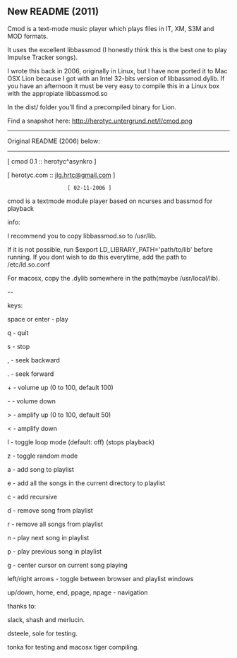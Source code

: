 New README (2011)
---

Cmod is a text-mode music player which plays files in IT, XM, S3M and MOD formats.

It uses the excellent libbassmod (I honestly think this is the best one to play Impulse Tracker songs).

I wrote this back in 2006, originally in Linux, but I have now ported it to Mac OSX Lion because I got with an Intel 32-bits version of libbassmod.dylib. If you have an afternoon it must be very easy to compile this in a Linux box with the appropiate libbassmod.so

In the dist/ folder you'll find a precompiled binary for Lion.

Find a snapshot here: http://herotyc.untergrund.net/l/cmod.png

---

Original README (2006) below:

---

[ cmod 0.1    :: herotyc^asynkro    ]

[ herotyc.com :: jlg.hrtc@gmail.com ]

                       [ 02-11-2006 ]

cmod is a textmode module player based on
ncurses and bassmod for playback

info:

I recommend you to copy libbassmod.so to /usr/lib.

If it is not possible, run
$export LD_LIBRARY_PATH='path/to/lib'
before running. If you dont wish to do this
everytime, add the path to /etc/ld.so.conf

For macosx, copy the .dylib somewhere in
the path(maybe /usr/local/lib).

--

keys:

space or enter - play

q - quit

s - stop

, - seek backward

. - seek forward

\+ - volume up (0 to 100, default 100)

\- - volume down

\> - amplify up (0 to 100, default 50)

< - amplify down

l - toggle loop mode (default: off) (stops playback)

z - toggle random mode

a - add song to playlist

e - add all the songs in the current directory to playlist

c - add recursive

d - remove song from playlist

r - remove all songs from playlist

n - play next song in playlist

p - play previous song in playlist

g - center cursor on current song playing

left/right arrows - toggle between browser and playlist windows

up/down, home, end, ppage, npage - navigation

thanks to:

slack, shash and merlucin.

dsteele, sole for testing.

tonka for testing and macosx tiger compiling.
